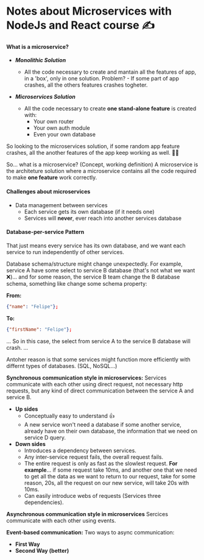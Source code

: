 # Notes about Microservices with NodeJs and React course ✍

#### What is a microservice?

- ***Monolithic Solution***
    - All the code necessary to create and mantain all the features of app, in a 'box', only in one solution.
    Problem? - If some part of app crashes, all the others features crashes togheter.

- ***Microservices Solution***
    - All the code necessary to create **one stand-alone feature** is created with:
        - Your own router
        - Your own auth module
        - Even your own database
    
So looking to the microservices solution, if some random app feature crashes, all the another features of the app keep working as well. 🙋‍♂️

So... what is a microservice? (Concept, working definition)
A microservice is the architeture solution where a microservice contains all the code required to make **one feature** work correctly.

#### Challenges about microservices

- Data management between services
    - Each service gets its own database (if it needs one)
    - Services will **never**, ever reach into another services database

#### Database-per-service Pattern
That just means every service has its own database, and we want each service to run independently of other services.

Database schema/structure might change unexpectedly. For example, service A have some select to service B database (that's not what we want ❌)... and for some reason, the service B team change the B database schema, something like change some schema property:

**From:**
```json
{"name": "Felipe"};
```
**To:**
```json
{"firstName": "Felipe"};
```
...
So in this case, the select from service A to the service B database will crash.
...

Antoher reason is that some services might function more efficiently with differnt types of databases. (SQL, NoSQL...)

**Synchronous communication style in microservices:**
Services communicate with each other using direct request, not necessary http requests, but any kind of direct communication between the service A and service B.

- **Up sides**
    - Conceptually easy to understand 👍
    - A new service won't need a database if some another service, already have on their own database, the information that we need on service D query.
- **Down sides**
    - Introduces a dependency between services.
    - Any inter-service request fails, the overall request fails.
    - The entire request is only as fast as the slowlest request. 
    **For example**... if some request take 10ms, and another one that we need to get all the data as we want to return to our request, take for some reason, 20s, all the request on our new service, will take 20s with 10ms.
    - Can easily introduce webs of requests (Services three dependencies).

**Asynchronous communication style in microservices**
Sercices communicate with each other using events.

**Event-based communication:**
Two ways to async communication:

- **First Way**
- **Second Way (better)**
